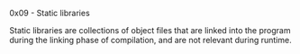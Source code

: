 0x09 - Static libraries

Static libraries are collections of object files that are linked into the program during the linking phase of compilation, and are not relevant during runtime.



